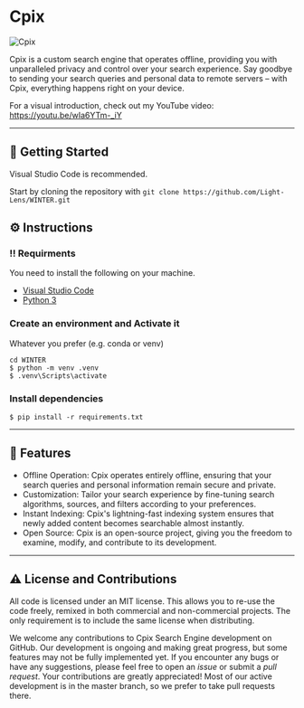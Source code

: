 # Cpix
![Cpix](https://github.com/Light-Lens/Cpix/blob/web/static/icon.png?raw=true)

Cpix is a custom search engine that operates offline, providing you with unparalleled privacy and control over your search experience. Say goodbye to sending your search queries and personal data to remote servers – with Cpix, everything happens right on your device.

For a visual introduction, check out my YouTube video: https://youtu.be/wIa6YTm-_iY

***

## :toolbox: Getting Started
Visual Studio Code is recommended.

Start by cloning the repository with `git clone https://github.com/Light-Lens/WINTER.git`

## :gear: Instructions
### :bangbang: Requirments
You need to install the following on your machine.
- [Visual Studio Code](https://code.visualstudio.com/)
- [Python 3](https://www.python.org/)

### Create an environment and Activate it
Whatever you prefer (e.g. conda or venv)
```console
cd WINTER
$ python -m venv .venv
$ .venv\Scripts\activate
```

### Install dependencies
 ```console
$ pip install -r requirements.txt
 ```

***

## :pencil: Features
- Offline Operation: Cpix operates entirely offline, ensuring that your search queries and personal information remain secure and private.
- Customization: Tailor your search experience by fine-tuning search algorithms, sources, and filters according to your preferences.
- Instant Indexing: Cpix's lightning-fast indexing system ensures that newly added content becomes searchable almost instantly.
- Open Source: Cpix is an open-source project, giving you the freedom to examine, modify, and contribute to its development.

***

## :warning: License and Contributions
All code is licensed under an MIT license. This allows you to re-use the code freely, remixed in both commercial and non-commercial projects. The only requirement is to include the same license when distributing.

We welcome any contributions to Cpix Search Engine development on GitHub. Our development is ongoing and making great progress, but some features may not be fully implemented yet. If you encounter any bugs or have any suggestions, please feel free to open an _issue_ or submit a _pull request_. Your contributions are greatly appreciated! Most of our active development is in the master branch, so we prefer to take pull requests there.
